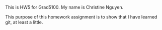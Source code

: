 This is HW5 for Grad5100.  My name is Christine Nguyen.

This purpose of this homework assignment is to show that I have learned git,
at least a little.
